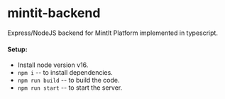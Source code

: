 # mintit-backend
Express/NodeJS backend for MintIt Platform implemented in typescript.


#### Setup:
- Install node version v16.
- `npm i` -- to install dependencies.
- `npm run build` -- to build the code.
- `npm run start` -- to start the server.

